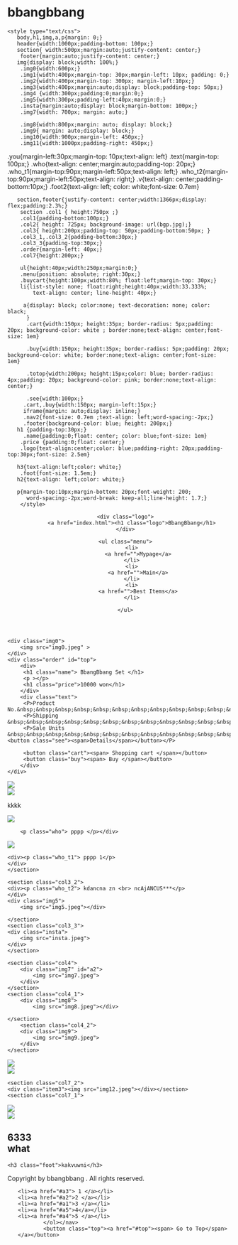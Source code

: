 # bbangbbang
<!DOCTYPE html>
<html>
<head>
   <meta charset="utf-8">
    <meta name="viewport" content="width=device-width, initial-scale=1">
    <meta name="viewport" content="width=device-width,initial-scale=1.0,minimum-scale=1.0,maximum-scale=1.0,user-scalable=no">
   <title>코 코 삥야빵야 </title>
   
    <style type="text/css">
       body,h1,img,a,p{margin: 0;}
       header{width:1000px;padding-bottom: 100px;}
       section{ width:500px;margin:auto;justify-content: center;}
        footer{margin:auto;justify-content: center;}
       img{display: block;width: 100%;}
        .img0{width:600px;}
        .img1{width:400px;margin-top: 30px;margin-left: 10px; padding: 0;}
        .img2{width:400px;margin-top: 300px; margin-left:10px;}
        .img3{width:400px;margin:auto;display: block;padding-top: 50px;}
        .img4 {width:300px;padding:0;margin:0;}
        .img5{width:300px;padding-left:40px;margin:0;}
        .insta{margin:auto;display: block;margin-bottom: 100px;}
        .img7{width: 700px; margin: auto;}
        
        .img8{width:800px;margin: auto; display: block;}
        .img9{ margin: auto;display: block;}
        .img10{width:900px;margin-left: 450px;}
        .img11{width:1000px;padding-right: 450px;}
        
.you{margin-left:30px;margin-top: 10px;text-align: left}
        .text{margin-top: 100px;}
        .who{text-align: center;margin:auto;padding-top: 20px;}
        .who_t1{margin-top:90px;margin-left:50px;text-align: left;}
        .who_t2{margin-top:90px;margin-left:50px;text-align: right;}
        .v{text-align: center;padding-bottom:10px;}
        .foot2{text-align: left; color: white;font-size: 0.7em}

       
       section,footer{justify-content: center;width:1366px;display: flex;padding:2.3%;}
        section .col1 { height:750px ;}
        .col1{padding-bottom:100px;}
        .col2{ height: 725px; background-image: url(bgp.jpg);}
        .col3{ height:200px;padding-top: 50px;padding-bottom:50px; }
        .col3_1,.col3_2{padding-bottom:30px;}
        .col3_3{padding-top:30px;}
        .order{margin-left: 40px;}
        .col7{height:200px;}
       
        ul{height:40px;width:250px;margin:0;}
        .menu{position: absolute; right:30px;}
        .buycart{height:100px;width:80%; float:left;margin-top: 30px;}
        li{list-style: none; float:right;height:40px;width:33.333%;
            text-align: center; line-height: 40px;}
            
         a{display: block; color:none; text-decoration: none; color: black;
          }
          .cart{width:150px; height:35px; border-radius: 5px;padding: 20px; background-color: white ; border:none;text-align: center;font-size: 1em}
          
          .buy{width:150px; height:35px; border-radius: 5px;padding: 20px; background-color: white; border:none;text-align: center;font-size: 1em}
          
          .totop{width:200px; height:15px;color: blue; border-radius: 4px;padding: 20px; background-color: pink; border:none;text-align: center;}

          .see{width:100px;}
         .cart,.buy{width:150px; margin-left:15px;}
         iframe{margin: auto;display: inline;}
         .nav2{font-size: 0.7em ;text-align: left;word-spacing:-2px;}
         .footer{background-color: blue; height: 200px;}
       h1 {padding-top:30px;}
         .name{padding:0;float: center; color: blue;font-size: 1em}
        .price {padding:0;float: center;}
        .logo{text-align:center;color: blue;padding-right: 20px;padding-top:30px;font-size: 2.5em}
        
       h3{text-align:left;color: white;}
        .foot{font-size: 1.5em;}
       h2{text-align: left;color: white;}
        
       p{margin-top:10px;margin-bottom: 20px;font-weight: 200;
          word-spacing:-2px;word-break: keep-all;line-height: 1.7;}
        </style>

  </head>
  <body>
    <header>

        <div class="logo">
            <a href="index.html"><h1 class="logo">BbangBbang</h1>
        </div>
<div>

        <ul class="menu">
            <li>
                <a href="">Mypage</a>
            </li>
            <li>
                <a href="">Main</a>
            </li>
            <li>
                <a href="">Best Items</a>
            </li>
             
        </ul>
 </div>
 </header>
 <section class="col1">
 
    <div class="img0">
        <img src="img0.jpeg" >
    </div>
    <div class="order" id="top">
        <div>
         <h1 class="name"> BbangBbang Set </h1>
         <p ></p>
         <h1 class="price">10000 won</h1>
        </div>
        <div class="text">
         <P>Product No.&nbsp;&nbsp;&nbsp;&nbsp;&nbsp;&nbsp;&nbsp;&nbsp;&nbsp;&nbsp;&nbsp;&nbsp;&nbsp;&nbsp;&nbsp;352781</P>
         <P>Shipping  &nbsp;&nbsp;&nbsp;&nbsp;&nbsp;&nbsp;&nbsp;&nbsp;&nbsp;&nbsp;&nbsp;&nbsp;&nbsp;&nbsp;&nbsp;&nbsp;&nbsp;&nbsp;&nbsp;&nbsp;3000won</P>
         <P>Sale Units &nbsp;&nbsp;&nbsp;&nbsp;&nbsp;&nbsp;&nbsp;&nbsp;&nbsp;&nbsp;&nbsp;&nbsp;&nbsp;&nbsp;&nbsp;<button class="see"><span>Details</span></button></P>

         <button class="cart"><span> Shopping cart </span></button>
         <button class="buy"><span> Buy </span></button>
        </div>
    </div>

 </section>

 <section class="col2">
    <div class=img1>
        <img src="img1.jpeg">
    </div>
    <div>
     <div class="img2">
        <img src="img2.jpeg">
     </div>
     <div>
        <p class="you">
            kkkk
        </p>
     </div>
    </div>
 </section>

<section class="col3">
    <div>
    <div class="img3" id="a1">
        <img src="img3.jpeg">
    </div>

        <p class="who"> pppp </p></div>
</section>
    <section class="col3_1">
    <div class="img4">
        <img src="img4.jpeg"></div>
    
    <div><p class="who_t1"> pppp 1</p>
    </div>
    </section>

    <section class="col3_2">
    <div><p class="who_t2"> kdancna zn <br> ncAjANCUS***</p>
    </div>
    <div class="img5">
        <img src="img5.jpeg"></div>
        
    </section>
    <section class="col3_3">
    <div class="insta">
        <img src="insta.jpeg">
    </div>
    </section>

    <section class="col4">
        <div class="img7" id="a2">
            <img src="img7.jpeg">
        </div>
    </section>
    <section class="col4_1">
        <div class="img8">
            <img src="img8.jpeg"></div>

    </section>
        <section class="col4_2">
        <div class="img9">
            <img src="img9.jpeg">
        </div>
    </section>

 <section class="col6" id="a4">
    <img src="img10.jpeg"> 
 </section>
 <section class="col7">
    <div class="img11" id="a5">
        <img src="img11.jpeg">
    </div>
 </section>
  
    <section class="col7_2">
    <div class="item3"><img src="img12.jpeg"></div></section>
    <section class="col7_1">
    
   <div class="item2"><img src="img13.jpeg">
    </div></section>
    <section><div class="item4"><img src="img14.jpeg"></div>
        </section>

 <footer class="footer">
    <div>
    <h2 class="foot1"> 6333  <br> what </h2>
 
    <h3 class="foot">kakvuwni</h3>

<p class="foot2">Copyright by bbangbbang . All rights reserved.</p>
</div>
<div class="nav2">
   <nav><ol>
    
    <li><a href="#a3"> 1 </a></li>
    <li><a href="#a2">2 </a></li>
    <li><a href="#a1">3 </a></li>
    <li><a href="#a5">4</a></li>
    <li><a href="#a4">5 </a></li>
            </ol></nav>
            <button class="top"><a href="#top"><span> Go to Top</span></a></button>
</div>

        
 </footer>
</body>
</html>
